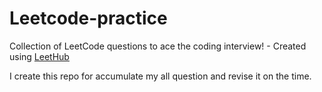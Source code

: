 # Leetcode-practice
Collection of LeetCode questions to ace the coding interview! - Created using [LeetHub](https://github.com/QasimWani/LeetHub)

I create this repo for accumulate my all question and revise it on the time.
